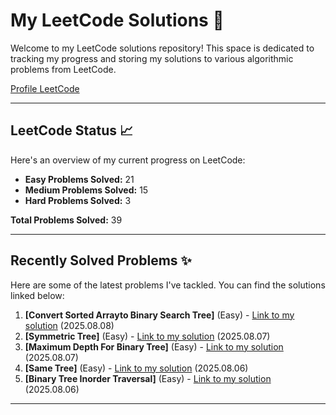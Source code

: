# My LeetCode Solutions 🚀

Welcome to my LeetCode solutions repository! This space is dedicated to tracking my progress and storing my solutions to various algorithmic problems from LeetCode.

[Profile LeetCode](https://leetcode.com/u/L4yoos/)

---

## LeetCode Status 📈

Here's an overview of my current progress on LeetCode:
    
* **Easy Problems Solved:** 21
* **Medium Problems Solved:** 15
* **Hard Problems Solved:** 3
    
**Total Problems Solved:** 39
    

---

## Recently Solved Problems ✨

Here are some of the latest problems I've tackled. You can find the solutions linked below:
    
1.  **[Convert Sorted Arrayto Binary Search Tree]** (Easy) - [Link to my solution](https://github.com/L4yoos/leetcode/blob/main/108_ConvertSortedArraytoBinarySearchTree_Easy/Solution.java) (2025.08.08)
2.  **[Symmetric Tree]** (Easy) - [Link to my solution](https://github.com/L4yoos/leetcode/blob/main/101_SymmetricTree_Easy/Solution.java) (2025.08.07)
3.  **[Maximum Depth For Binary Tree]** (Easy) - [Link to my solution](https://github.com/L4yoos/leetcode/blob/main/104_MaximumDepthForBinaryTree_Easy/Solution.java) (2025.08.07)
4.  **[Same Tree]** (Easy) - [Link to my solution](https://github.com/L4yoos/leetcode/blob/main/100_SameTree_Easy/Solution.java) (2025.08.06)
5.  **[Binary Tree Inorder Traversal]** (Easy) - [Link to my solution](https://github.com/L4yoos/leetcode/blob/main/94_BinaryTreeInorderTraversal_Easy/Solution.java) (2025.08.06)
    
---
